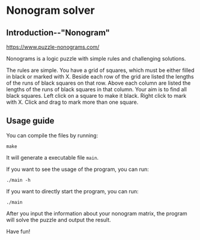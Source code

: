 # Nonogram solver

## Introduction--"Nonogram"

<https://www.puzzle-nonograms.com/>

Nonograms is a logic puzzle with simple rules and challenging solutions.

The rules are simple.
You have a grid of squares, which must be either filled in black or marked with X. Beside each row of the grid are listed the lengths of the runs of black squares on that row. Above each column are listed the lengths of the runs of black squares in that column. Your aim is to find all black squares.
Left click on a square to make it black. Right click to mark with X. Click and drag to mark more than one square.

## Usage guide

You can compile the files by running:

```make```

It will generate a executable file `main`.

If you want to see the usage of the program, you can run:

```./main -h```

If you want to directly start the program, you can run:

```./main```

After you input the information about your nonogram matrix, the program will solve the puzzle and output the result.

Have fun!
